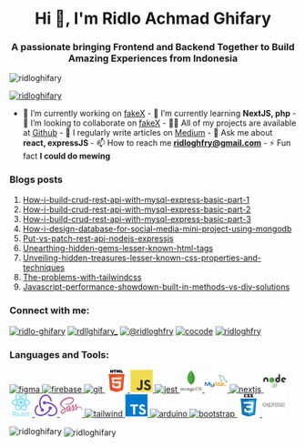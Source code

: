 <h1 align="center">Hi 👋, I'm Ridlo Achmad Ghifary</h1>
<h3 align="center">
  A passionate bringing Frontend and Backend Together to Build Amazing
  Experiences from Indonesia
</h3>

<p align="left">
  <img
    src="https://komarev.com/ghpvc/?username=ridloghifary&label=Profile%20views&color=0e75b6&style=flat"
    alt="ridloghifary" />
</p>

<p align="left">
  <a href="https://github.com/ryo-ma/github-profile-trophy"
    ><img
      src="https://github-profile-trophy.vercel.app/?username=ridloghifary"
      alt="ridloghifary"
  /></a>
</p>

- 🔭 I’m currently working on [fakeX](https://github.com/RidloGhifary/fakeX) -
🌱 I’m currently learning **NextJS, php** - 👯 I’m looking to
collaborate on [fakeX](https://github.com/RidloGhifary/fakeX) - 👨‍💻 All of my
projects are available at
[Github](https://github.com/RidloGhifary/) - 📝 I
regularly write articles on
[Medium](https://medium.com/@ridloghfry) - 💬 Ask me
about **react, expressJS** - 📫 How to reach me **ridloghfry@gmail.com** - ⚡
Fun fact **I could do mewing**
### Blogs posts
<!-- BLOG-POST-LIST:START -->
<ol>
  <li>
    <a href="https://medium.com/dev-genius/how-i-build-crud-rest-api-with-mysql-express-basic-part-1-7d5ea166181f" target="_blank">  
      How-i-build-crud-rest-api-with-mysql-express-basic-part-1
    </a>
  </li>
  <li>
    <a href="https://medium.com/@ridloghfry/how-i-build-crud-rest-api-with-mysql-express-basic-part-2-24eb35a5ad01" target="_blank">  
      How-i-build-crud-rest-api-with-mysql-express-basic-part-2
    </a>
  </li>
  <li>
    <a href="https://medium.com/dev-genius/how-i-build-crud-rest-api-with-mysql-express-basic-part-3-cccffc850196" target="_blank">  
      How-i-build-crud-rest-api-with-mysql-express-basic-part-3
    </a>
  </li>
  <li>
    <a href="https://medium.com/dev-genius/how-i-design-database-for-social-media-mini-project-using-mongo-db-6282cfee48a6" target="_blank">  
      How-i-design-database-for-social-media-mini-project-using-mongodb
    </a>
  </li>
  <li>
    <a href="https://medium.com/dev-genius/put-vs-patch-rest-api-nodejs-expressjs-86bd96cc5e2b" target="_blank">  
      Put-vs-patch-rest-api-nodejs-expressjs
    </a>
  </li>
  <li>
    <a href="https://medium.com/@ridloghfry/unearthing-hidden-gems-lesser-known-html-tags-2e3ce659d02a" target="_blank">  
      Unearthing-hidden-gems-lesser-known-html-tags
    </a>
  </li>
  <li>
    <a href="https://medium.com/dev-genius/unveiling-hidden-treasures-lesser-known-css-properties-and-techniques-1d92716a5ce2" target="_blank">  
      Unveiling-hidden-treasures-lesser-known-css-properties-and-techniques
    </a>
  </li>
  <li>
    <a href="https://medium.com/dev-genius/the-problems-with-tailwindcss-ae5446c52840" target="_blank">  
      The-problems-with-tailwindcss
    </a>
  </li>
  <li>
    <a href="https://medium.com/@ridloghfry/javascript-performance-showdown-built-in-methods-vs-diy-solutions-29f309879b9d" target="_blank">  
      Javascript-performance-showdown-built-in-methods-vs-diy-solutions
    </a>
  </li>
</ol>
<!-- BLOG-POST-LIST:END -->

<h3 align="left">Connect with me:</h3>
<p align="left">
  <a href="https://linkedin.com/in/ridlo-ghifary" target="blank"
    ><img
      align="center"
      src="https://raw.githubusercontent.com/rahuldkjain/github-profile-readme-generator/master/src/images/icons/Social/linked-in-alt.svg"
      alt="ridlo-ghifary"
      height="30"
      width="40"
  /></a>
  <a href="https://instagram.com/rdllghifary_" target="blank"
    ><img
      align="center"
      src="https://raw.githubusercontent.com/rahuldkjain/github-profile-readme-generator/master/src/images/icons/Social/instagram.svg"
      alt="rdllghifary_"
      height="30"
      width="40"
  /></a>
  <a href="https://medium.com/@ridloghfry" target="blank"
    ><img
      align="center"
      src="https://raw.githubusercontent.com/rahuldkjain/github-profile-readme-generator/master/src/images/icons/Social/medium.svg"
      alt="@ridloghfry"
      height="30"
      width="40"
  /></a>
  <a href="https://www.youtube.com/c/cocode" target="blank"
    ><img
      align="center"
      src="https://raw.githubusercontent.com/rahuldkjain/github-profile-readme-generator/master/src/images/icons/Social/youtube.svg"
      alt="cocode"
      height="30"
      width="40"
  /></a>
  <a href="https://www.leetcode.com/ridloghfry" target="blank"
    ><img
      align="center"
      src="https://raw.githubusercontent.com/rahuldkjain/github-profile-readme-generator/master/src/images/icons/Social/leet-code.svg"
      alt="ridloghfry"
      height="30"
      width="40"
  /></a>
</p>

<h3 align="left">Languages and Tools:</h3>
<p align="left">
  <a href="https://www.figma.com/" target="_blank" rel="noreferrer">
    <img
      src="https://www.vectorlogo.zone/logos/figma/figma-icon.svg"
      alt="figma"
      width="40"
      height="40" />
  </a>
  <a href="https://firebase.google.com/" target="_blank" rel="noreferrer">
    <img
      src="https://www.vectorlogo.zone/logos/firebase/firebase-icon.svg"
      alt="firebase"
      width="40"
      height="40" />
  </a>
  <a href="https://git-scm.com/" target="_blank" rel="noreferrer">
    <img
      src="https://www.vectorlogo.zone/logos/git-scm/git-scm-icon.svg"
      alt="git"
      width="40"
      height="40" />
  </a>
  <a href="https://www.w3.org/html/" target="_blank" rel="noreferrer">
    <img
      src="https://raw.githubusercontent.com/devicons/devicon/master/icons/html5/html5-original-wordmark.svg"
      alt="html5"
      width="40"
      height="40" />
  </a>
  <a
    href="https://developer.mozilla.org/en-US/docs/Web/JavaScript"
    target="_blank"
    rel="noreferrer">
    <img
      src="https://raw.githubusercontent.com/devicons/devicon/master/icons/javascript/javascript-original.svg"
      alt="javascript"
      width="40"
      height="40" />
  </a>
  <a href="https://jestjs.io" target="_blank" rel="noreferrer">
    <img
      src="https://www.vectorlogo.zone/logos/jestjsio/jestjsio-icon.svg"
      alt="jest"
      width="40"
      height="40" />
  </a>
  <a href="https://www.mongodb.com/" target="_blank" rel="noreferrer">
    <img
      src="https://raw.githubusercontent.com/devicons/devicon/master/icons/mongodb/mongodb-original-wordmark.svg"
      alt="mongodb"
      width="40"
      height="40" />
  </a>
  <a href="https://www.mysql.com/" target="_blank" rel="noreferrer">
    <img
      src="https://raw.githubusercontent.com/devicons/devicon/master/icons/mysql/mysql-original-wordmark.svg"
      alt="mysql"
      width="40"
      height="40" />
  </a>
  <a href="https://nextjs.org/" target="_blank" rel="noreferrer">
    <img
      src="https://www.datocms-assets.com/98835/1684410508-image-7.png"
      alt="nextjs"
      width="40"
      height="40" />
  </a>
  <a href="https://nodejs.org" target="_blank" rel="noreferrer">
    <img
      src="https://raw.githubusercontent.com/devicons/devicon/master/icons/nodejs/nodejs-original-wordmark.svg"
      alt="nodejs"
      width="40"
      height="40" />
  </a>
  <a href="https://reactjs.org/" target="_blank" rel="noreferrer">
    <img
      src="https://raw.githubusercontent.com/devicons/devicon/master/icons/react/react-original-wordmark.svg"
      alt="react"
      width="40"
      height="40" />
  </a>
  <a href="https://redux.js.org" target="_blank" rel="noreferrer">
    <img
      src="https://raw.githubusercontent.com/devicons/devicon/master/icons/redux/redux-original.svg"
      alt="redux"
      width="40"
      height="40" />
  </a>
  <a href="https://sass-lang.com" target="_blank" rel="noreferrer">
    <img
      src="https://raw.githubusercontent.com/devicons/devicon/master/icons/sass/sass-original.svg"
      alt="sass"
      width="40"
      height="40" />
  </a>
  <a href="https://tailwindcss.com/" target="_blank" rel="noreferrer">
    <img
      src="https://www.vectorlogo.zone/logos/tailwindcss/tailwindcss-icon.svg"
      alt="tailwind"
      width="40"
      height="40" />
  </a>
  <a href="https://www.typescriptlang.org/" target="_blank" rel="noreferrer">
    <img
      src="https://raw.githubusercontent.com/devicons/devicon/master/icons/typescript/typescript-original.svg"
      alt="typescript"
      width="40"
      height="40" />
  </a>
   <a href="https://www.arduino.cc/" target="_blank" rel="noreferrer">
    <img
      src="https://cdn.worldvectorlogo.com/logos/arduino-1.svg"
      alt="arduino"
      width="40"
      height="40" />
  </a>
  <a href="https://getbootstrap.com" target="_blank" rel="noreferrer">
    <img
      src="https://upload.wikimedia.org/wikipedia/commons/thumb/b/b2/Bootstrap_logo.svg/1280px-Bootstrap_logo.svg.png"
      alt="bootstrap"
      width="50"
      height="40" />
  </a>
  <a href="https://www.w3schools.com/css/" target="_blank" rel="noreferrer">
    <img
      src="https://raw.githubusercontent.com/devicons/devicon/master/icons/css3/css3-original-wordmark.svg"
      alt="css3"
      width="40"
      height="40" />
  </a>
  <a href="https://expressjs.com" target="_blank" rel="noreferrer">
    <img
      src="https://raw.githubusercontent.com/devicons/devicon/master/icons/express/express-original-wordmark.svg"
      alt="express"
      width="40"
      height="40" />
  </a>
</p>

<p>
  <img
    align="left"
    src="https://github-readme-stats.vercel.app/api/top-langs?username=ridloghifary&show_icons=true&locale=en&layout=compact"
    alt="ridloghifary" />
</p>

<p>
  &nbsp;<img
    align="center"
    src="https://github-readme-stats.vercel.app/api?username=ridloghifary&show_icons=true&locale=en"
    alt="ridloghifary" />
</p>
